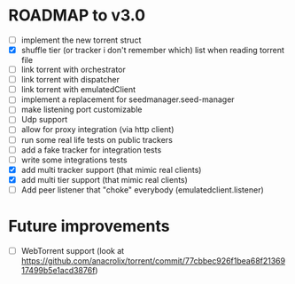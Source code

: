 # ROADMAP to v3.0
- [ ] implement the new torrent struct
- [x] shuffle tier (or tracker i don't remember which) list when reading torrent file
- [ ] link torrent with orchestrator
- [ ] link torrent with dispatcher
- [ ] link torrent with emulatedClient
- [ ] implement a replacement for seedmanager.seed-manager
- [ ] make listening port customizable
- [ ] Udp support
- [ ] allow for proxy integration (via http client)
- [ ] run some real life tests on public trackers
- [ ] add a fake tracker for integration tests
- [ ] write some integrations tests
- [x] add multi tracker support (that mimic real clients)
- [x] add multi tier support (that mimic real clients)
- [ ] Add peer listener that "choke" everybody (emulatedclient.listener)

# Future improvements
- [ ] WebTorrent support (look at https://github.com/anacrolix/torrent/commit/77cbbec926f1bea68f2136917499b5e1acd3876f)
